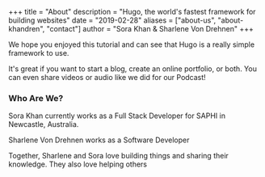 +++
title = "About"
description = "Hugo, the world's fastest framework for building websites"
date = "2019-02-28"
aliases = ["about-us", "about-khandren", "contact"]
author = "Sora Khan & Sharlene Von Drehnen"
+++

We hope you enjoyed this tutorial and can see that Hugo is a really simple framework to use.  

It's great if you want to start a blog, create an online portfolio, or both. You can even share videos or audio like we did for our Podcast!

### Who Are We?

Sora Khan currently works as a Full Stack Developer for SAPHI in Newcastle, Australia.

Sharlene Von Drehnen works as a Software Developer

Together, Sharlene and Sora love building things and sharing their knowledge. They also love helping others 